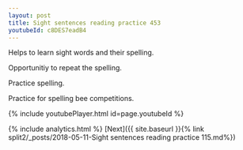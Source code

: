 ```yaml
---
layout: post
title: Sight sentences reading practice 453
youtubeId: c8DES7eadB4
---
```

 
 
Helps to learn sight words and their spelling.

Opportunitiy to repeat the spelling. 

Practice spelling. 
 
Practice for spelling bee competitions. 
 
{% include youtubePlayer.html id=page.youtubeId %}
 
 
{% include analytics.html %} 
[Next]({{ site.baseurl }}{% link  split2/_posts/2018-05-11-Sight sentences reading practice 115.md%})
 
